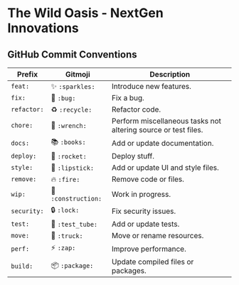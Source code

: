 # The Wild Oasis - NextGen Innovations

## GitHub Commit Conventions

| Prefix      | Gitmoji      | Description                                           |
|-------------|--------------|-------------------------------------------------------|
| `feat:`     | ✨ `:sparkles:` | Introduce new features.                               |
| `fix:`      | 🐛 `:bug:`     | Fix a bug.                                            |
| `refactor:` | ♻️ `:recycle:` | Refactor code.                                        |
| `chore:`    | 🔧 `:wrench:`  | Perform miscellaneous tasks not altering source or test files. |
| `docs:`     | 📚 `:books:`   | Add or update documentation.                          |
| `deploy:`   | 🚀 `:rocket:`  | Deploy stuff.                                         |
| `style:`    | 💄 `:lipstick:`| Add or update UI and style files.                     |
| `remove:`   | 🔥 `:fire:`    | Remove code or files.                                 |
| `wip:`      | 🚧 `:construction:` | Work in progress.                                 |
| `security:` | 🔒 `:lock:`    | Fix security issues.                                  |
| `test:`     | 🧪 `:test_tube:`| Add or update tests.                                  |
| `move:`     | 🚚 `:truck:`   | Move or rename resources.                             |
| `perf:`     | ⚡ `:zap:`      | Improve performance.                                  |
| `build:`    | 📦 `:package:` | Update compiled files or packages.                    |

